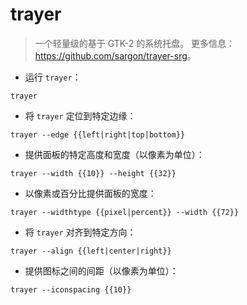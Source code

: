 # trayer

> 一个轻量级的基于 GTK-2 的系统托盘。
> 更多信息：<https://github.com/sargon/trayer-srg>。

- 运行 `trayer`：

`trayer`

- 将 `trayer` 定位到特定边缘：

`trayer --edge {{left|right|top|bottom}}`

- 提供面板的特定高度和宽度（以像素为单位）：

`trayer --width {{10}} --height {{32}}`

- 以像素或百分比提供面板的宽度：

`trayer --widthtype {{pixel|percent}} --width {{72}}`

- 将 `trayer` 对齐到特定方向：

`trayer --align {{left|center|right}}`

- 提供图标之间的间距（以像素为单位）：

`trayer --iconspacing {{10}}`